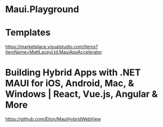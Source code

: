 # Maui.Playground


# Templates
https://marketplace.visualstudio.com/items?itemName=MattLaceyLtd.MauiAppAccelerator

# Building Hybrid Apps with .NET MAUI for iOS, Android, Mac, & Windows | React, Vue.js, Angular & More
https://github.com/Eilon/MauiHybridWebView